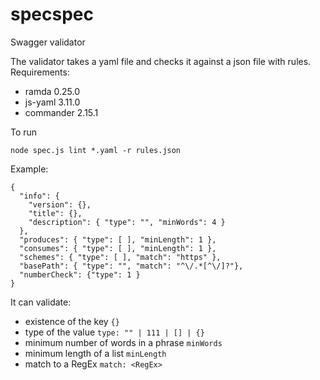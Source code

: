 # specspec
Swagger validator

The validator takes a yaml file and checks it against a json file with rules. 
Requirements: 
- ramda 0.25.0
- js-yaml 3.11.0
- commander 2.15.1

To run

```
node spec.js lint *.yaml -r rules.json
```

Example:

```
{
  "info": {
    "version": {},
    "title": {},
    "description": { "type": "", "minWords": 4 }
  },
  "produces": { "type": [ ], "minLength": 1 },
  "consumes": { "type": [ ], "minLength": 1 },
  "schemes": { "type": [ ], "match": "https" },
  "basePath": { "type": "", "match": "^\/.*[^\/]?"},
  "numberCheck": {"type": 1 }
}
```

It can validate: 
- existence of the key `{}`
- type of the value `type: "" | 111 | [] | {} `
- minimum number of words in a phrase `minWords`
- minimum length of a list `minLength`
- match to a RegEx `match: <RegEx>`


